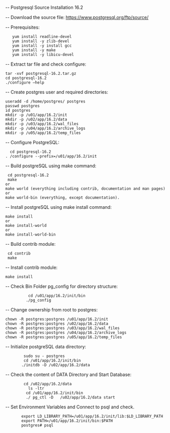 -- Postgresql Source Installation 16.2

-- Download the source file: https://www.postgresql.org/ftp/source/ 

-- Prerequisites:
```
   yum install readline-devel
   yum install -y zlib-devel
   yum install -y install gcc
   yum install -y make
   yum install -y libicu-devel
 ```     
-- Extract tar file and check configure:
```
tar -xvf postgresql-16.2.tar.gz
cd postgresql-16.2
./configure –help
```

-- Create postgres user and required directories:
```
useradd -d /home/postgres/ postgres
passwd postgres
id postgres
mkdir -p /u01/app/16.2/init
mkdir -p /u02/app/16.2/data
mkdir -p /u03/app/16.2/wal_files 
mkdir -p /u04/app/16.2/archive_logs
mkdir -p /u05/app/16.2/temp_files
```

-- Configure PostgreSQL:
```
  cd postgresql-16.2
. /configure --prefix=/u01/app/16.2/init
```

-- Build postgreSQL using make command:
```
 cd postgresql-16.2
 make 
or 
make world (everything including contrib, documentation and man pages) 
or 
make world-bin (everything, except documentation).
```

-- Install postgreSQL using make install command:
```
make install 
or 
make install-world 
or 
make install-world-bin
```
-- Build contrib module:
```
 cd contrib
 make
```
-- Install contrib module: 
```
make install
```

-- Check Bin Folder pg_config for directory structure:
```
          cd /u01/app/16.2/init/bin
         ./pg_config
```
-- Change ownership from root to postgres:
```
chown -R postgres:postgres /u01/app/16.2/init
chown -R postgres:postgres /u02/app/16.2/data
chown -R postgres:postgres /u03/app/16.2/wal_files 
chown -R postgres:postgres /u04/app/16.2/archive_logs
chown -R postgres:postgres /u05/app/16.2/temp_files
```
-- Initialize postgreSQL data directory:
```
        sudo su - postgres
        cd /u01/app/16.2/init/bin
       ./initdb -D /u02/app/16.2/data
```
-- Check the content of DATA Directory and Start Database:
```
        cd /u02/app/16.2/data
          ls -ltr
         cd /u01/app/16.2/init/bin
         ./ pg_ctl -D   /u02/app/16.2/data start 
```
-- Set Environment Variables and Connect to psql and check.
```
       export LD_LIBRARY_PATH=/u01/app/16.2/init/lib:$LD_LIBRARY_PATH
       export PATH=/u01/app/16.2/init/bin:$PATH
       postgres# psql
       
```


         
        


  
       


